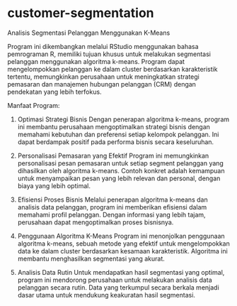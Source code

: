 # customer-segmentation
Analisis Segmentasi Pelanggan Menggunakan K-Means

Program ini dikembangkan melalui RStudio menggunakan bahasa pemrograman R, memiliki tujuan khusus untuk melakukan segmentasi pelanggan menggunakan algoritma k-means. Program dapat mengelompokkan pelanggan ke dalam cluster berdasarkan karakteristik tertentu, memungkinkan perusahaan untuk meningkatkan strategi pemasaran dan manajemen hubungan pelanggan (CRM) dengan pendekatan yang lebih terfokus.

Manfaat Program:
1. Optimasi Strategi Bisnis
   Dengan penerapan algoritma k-means, program ini membantu perusahaan mengoptimalkan strategi bisnis dengan memahami kebutuhan dan preferensi setiap kelompok pelanggan. Ini dapat berdampak positif pada performa
bisnis secara keseluruhan.

2. Personalisasi Pemasaran yang Efektif
   Program ini memungkinkan personalisasi pesan pemasaran untuk setiap segment pelanggan yang dihasilkan oleh algoritma k-means. Contoh konkret adalah kemampuan untuk menyampaikan pesan yang lebih relevan dan personal, dengan biaya yang lebih optimal.

3. Efisiensi Proses Bisnis
   Melalui penerapan algoritma k-means dan analisis data pelanggan, program ini memberikan efisiensi dalam memahami profil pelanggan. Dengan informasi yang lebih tajam, perusahaan dapat mengoptimalkan proses bisnisnya.

4. Penggunaan Algoritma K-Means
   Program ini menonjolkan penggunaan algoritma k-means, sebuah metode yang efektif untuk mengelompokkan data ke dalam cluster berdasarkan kesamaan karakteristik. Algoritma ini membantu menghasilkan segmentasi yang akurat.

5. Analisis Data Rutin
   Untuk mendapatkan hasil segmentasi yang optimal, program ini mendorong perusahaan untuk melakukan analisis data pelanggan secara rutin. Data yang terkumpul secara berkala menjadi dasar utama untuk mendukung keakuratan hasil segmentasi.

